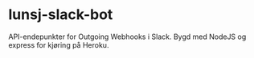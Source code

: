 # lunsj-slack-bot
API-endepunkter for Outgoing Webhooks i Slack. Bygd med NodeJS og express for kjøring på Heroku.
